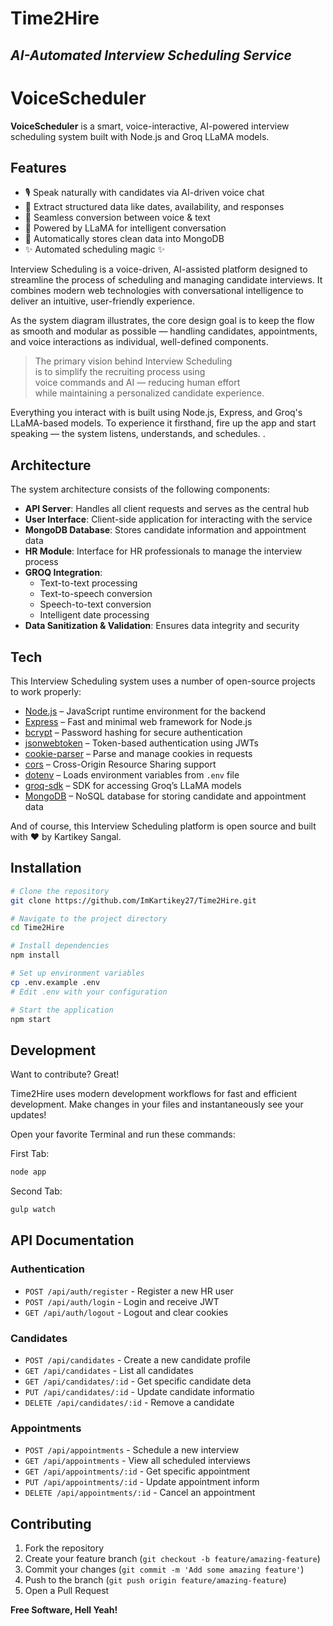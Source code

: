 # Time2Hire
## _AI-Automated Interview Scheduling Service_


# VoiceScheduler

**VoiceScheduler** is a smart, voice-interactive, AI-powered interview scheduling system built with Node.js and Groq LLaMA models.

## Features

- 🎙️ Speak naturally with candidates via AI-driven voice chat  
- 📅 Extract structured data like dates, availability, and responses  
- 🔁 Seamless conversion between voice & text  
- 🧠 Powered by LLaMA for intelligent conversation  
- 💾 Automatically stores clean data into MongoDB  
- ✨ Automated scheduling magic ✨

Interview Scheduling is a voice-driven, AI-assisted platform designed to streamline the process of scheduling and managing candidate interviews. It combines modern web technologies with conversational intelligence to deliver an intuitive, user-friendly experience.

As the system diagram illustrates, the core design goal is to keep the flow as smooth and modular as possible — handling candidates, appointments, and voice interactions as individual, well-defined components.

> The primary vision behind Interview Scheduling  
> is to simplify the recruiting process using  
> voice commands and AI — reducing human effort  
> while maintaining a personalized candidate experience.

Everything you interact with is built using Node.js, Express, and Groq's LLaMA-based models. To experience it firsthand, fire up the app and start speaking — the system listens, understands, and schedules.
.

## Architecture

The system architecture consists of the following components:

- **API Server**: Handles all client requests and serves as the central hub
- **User Interface**: Client-side application for interacting with the service
- **MongoDB Database**: Stores candidate information and appointment data
- **HR Module**: Interface for HR professionals to manage the interview process
- **GROQ Integration**:
  - Text-to-text processing
  - Text-to-speech conversion
  - Speech-to-text conversion
  - Intelligent date processing
- **Data Sanitization & Validation**: Ensures data integrity and security

## Tech

This Interview Scheduling system uses a number of open-source projects to work properly:

- [Node.js](https://nodejs.org/) – JavaScript runtime environment for the backend
- [Express](https://expressjs.com/) – Fast and minimal web framework for Node.js
- [bcrypt](https://www.npmjs.com/package/bcrypt) – Password hashing for secure authentication
- [jsonwebtoken](https://www.npmjs.com/package/jsonwebtoken) – Token-based authentication using JWTs
- [cookie-parser](https://www.npmjs.com/package/cookie-parser) – Parse and manage cookies in requests
- [cors](https://www.npmjs.com/package/cors) – Cross-Origin Resource Sharing support
- [dotenv](https://www.npmjs.com/package/dotenv) – Loads environment variables from `.env` file
- [groq-sdk](https://www.npmjs.com/package/groq-sdk) – SDK for accessing Groq’s LLaMA models
- [MongoDB](https://www.mongodb.com/) – NoSQL database for storing candidate and appointment data

And of course, this Interview Scheduling platform is open source and built with ❤️ by Kartikey Sangal.

## Installation

```sh
# Clone the repository
git clone https://github.com/ImKartikey27/Time2Hire.git

# Navigate to the project directory
cd Time2Hire

# Install dependencies
npm install

# Set up environment variables
cp .env.example .env
# Edit .env with your configuration

# Start the application
npm start
```


## Development

Want to contribute? Great!

Time2Hire uses modern development workflows for fast and efficient development.
Make changes in your files and instantaneously see your updates!

Open your favorite Terminal and run these commands:

First Tab:
```sh
node app
```

Second Tab:
```sh
gulp watch
```

## API Documentation

### Authentication

- `POST /api/auth/register` - Register a new HR user
- `POST /api/auth/login` - Login and receive JWT
- `GET /api/auth/logout` - Logout and clear cookies

### Candidates

- `POST /api/candidates` - Create a new candidate profile
- `GET /api/candidates` - List all candidates
- `GET /api/candidates/:id` - Get specific candidate deta
- `PUT /api/candidates/:id` - Update candidate informatio
- `DELETE /api/candidates/:id` - Remove a candidate

### Appointments

- `POST /api/appointments` - Schedule a new interview
- `GET /api/appointments` - View all scheduled interviews
- `GET /api/appointments/:id` - Get specific appointment 
- `PUT /api/appointments/:id` - Update appointment inform
- `DELETE /api/appointments/:id` - Cancel an appointment


## Contributing

1. Fork the repository
2. Create your feature branch (`git checkout -b feature/amazing-feature`)
3. Commit your changes (`git commit -m 'Add some amazing feature'`)
4. Push to the branch (`git push origin feature/amazing-feature`)
5. Open a Pull Request

**Free Software, Hell Yeah!**

[//]: # (These are reference links used in the body of this note and get stripped out when the markdown processor does its job. There is no need to format nicely because it shouldn't be seen. Thanks SO - http://stackoverflow.com/questions/4823468/store-comments-in-markdown-syntax)

   [dill]: <https://github.com/joemccann/dillinger>
   [git-repo-url]: <https://github.com/joemccann/dillinger.git>
   [john gruber]: <http://daringfireball.net>
   [df1]: <http://daringfireball.net/projects/markdown/>
   [markdown-it]: <https://github.com/markdown-it/markdown-it>
   [Ace Editor]: <http://ace.ajax.org>
   [node.js]: <http://nodejs.org>
   [Twitter Bootstrap]: <http://twitter.github.com/bootstrap/>
   [jQuery]: <http://jquery.com>
   [@tjholowaychuk]: <http://twitter.com/tjholowaychuk>
   [express]: <http://expressjs.com>
   [AngularJS]: <http://angularjs.org>
   [Gulp]: <http://gulpjs.com>

   [PlDb]: <https://github.com/joemccann/dillinger/tree/master/plugins/dropbox/README.md>
   [PlGh]: <https://github.com/joemccann/dillinger/tree/master/plugins/github/README.md>
   [PlGd]: <https://github.com/joemccann/dillinger/tree/master/plugins/googledrive/README.md>
   [PlOd]: <https://github.com/joemccann/dillinger/tree/master/plugins/onedrive/README.md>
   [PlMe]: <https://github.com/joemccann/dillinger/tree/master/plugins/medium/README.md>
   [PlGa]: <https://github.com/RahulHP/dillinger/blob/master/plugins/googleanalytics/README.md>
